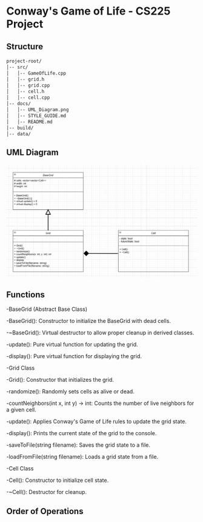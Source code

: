 # Conway's Game of Life - CS225 Project

## Structure
```
project-root/
│-- src/
│   │-- GameOfLife.cpp
│   │-- grid.h
│   │-- grid.cpp
│   │-- cell.h
│   │-- cell.cpp
│-- docs/
│   │-- UML_Diagram.png
│   │-- STYLE_GUIDE.md
│   │-- README.md
│-- build/
│-- data/
```

## UML Diagram 
![UML Diagram](UMLProto2.png)



## Functions
-BaseGrid (Abstract Base Class)

-BaseGrid(): Constructor to initialize the BaseGrid with dead cells.

-~BaseGrid(): Virtual destructor to allow proper cleanup in derived classes.

-update(): Pure virtual function for updating the grid.

-display(): Pure virtual function for displaying the grid.

-Grid Class

-Grid(): Constructor that initializes the grid.

-randomize(): Randomly sets cells as alive or dead.

-countNeighbors(int x, int y) -> int: Counts the number of live neighbors for a given cell.

-update(): Applies Conway's Game of Life rules to update the grid state.

-display(): Prints the current state of the grid to the console.

-saveToFile(string filename): Saves the grid state to a file.

-loadFromFile(string filename): Loads a grid state from a file.

-Cell Class

-Cell(): Constructor to initialize cell state.

-~Cell(): Destructor for cleanup.



## Order of Operations

